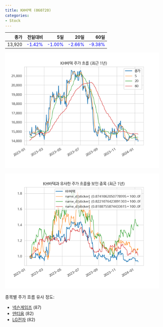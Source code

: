 ```yaml
---
title: KH바텍 (060720)
categories:
- Stock
---
```


|종가|전일대비|5일|20일|60일|
|---:|-------:|--:|---:|---:|
|13,920|<span style="color: blue">-1.42%</span>|<span style="color: blue">-1.00%</span>|<span style="color: blue">-2.66%</span>|<span style="color: blue">-9.38%</span>|


<!-- more -->

![060720](/assets/images/stock/060720.png)

![060720](/assets/images/stock/060720_sim.png)

종목별 주가 흐름 유사 정도:
- [넥슨게임즈](/stock/225570/) (87)
- [덴티움](/stock/145720/) (82)
- [LG전자](/stock/066570/) (82)